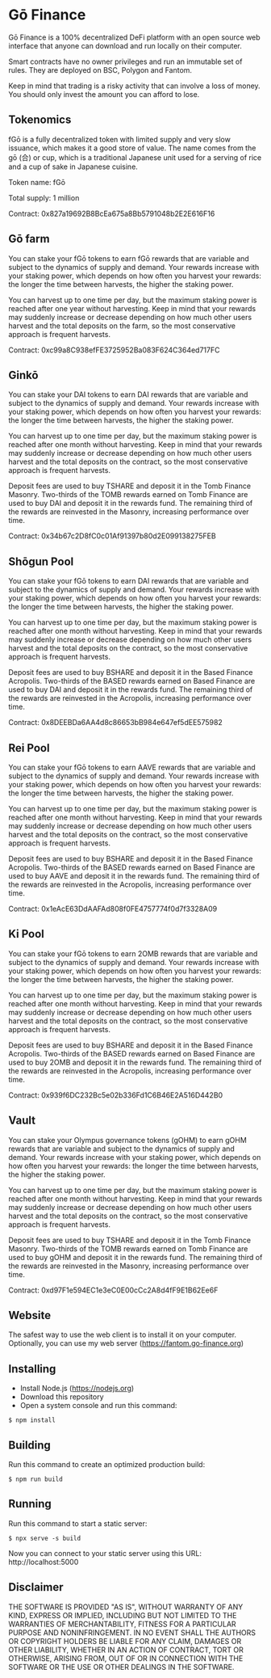 # Gō Finance

Gō Finance is a 100% decentralized DeFi platform with an open source web interface that anyone can download and run locally on their computer.

Smart contracts have no owner privileges and run an immutable set of rules. They are deployed on BSC, Polygon and Fantom.

Keep in mind that trading is a risky activity that can involve a loss of money. You should only invest the amount you can afford to lose.

## Tokenomics

fGō is a fully decentralized token with limited supply and very slow issuance, which makes it a good store of value. The name comes from the gō (合) or cup, which is a traditional Japanese unit used for a serving of rice and a cup of sake in Japanese cuisine.

Token name: fGō

Total supply: 1 million

Contract: 0x827a19692B8BcEa675a8Bb5791048b2E2E616F16

## Gō farm

You can stake your fGō tokens to earn fGō rewards that are variable and subject to the dynamics of supply and demand. Your rewards increase with your staking power, which depends on how often you harvest your rewards: the longer the time between harvests, the higher the staking power.

You can harvest up to one time per day, but the maximum staking power is reached after one year without harvesting. Keep in mind that your rewards may suddenly increase or decrease depending on how much other users harvest and the total deposits on the farm, so the most conservative approach is frequent harvests.

Contract: 0xc99a8C938efFE3725952Ba083F624C364ed717FC

## Ginkō

You can stake your DAI tokens to earn DAI rewards that are variable and subject to the dynamics of supply and demand. Your rewards increase with your staking power, which depends on how often you harvest your rewards: the longer the time between harvests, the higher the staking power.

You can harvest up to one time per day, but the maximum staking power is reached after one month without harvesting. Keep in mind that your rewards may suddenly increase or decrease depending on how much other users harvest and the total deposits on the contract, so the most conservative approach is frequent harvests.

Deposit fees are used to buy TSHARE and deposit it in the Tomb Finance Masonry. Two-thirds of the TOMB rewards earned on Tomb Finance are used to buy DAI and deposit it in the rewards fund. The remaining third of the rewards are reinvested in the Masonry, increasing performance over time.

Contract: 0x34b67c2D8fC0c01Af91397b80d2E099138275FEB

## Shōgun Pool

You can stake your fGō tokens to earn DAI rewards that are variable and subject to the dynamics of supply and demand. Your rewards increase with your staking power, which depends on how often you harvest your rewards: the longer the time between harvests, the higher the staking power.

You can harvest up to one time per day, but the maximum staking power is reached after one month without harvesting. Keep in mind that your rewards may suddenly increase or decrease depending on how much other users harvest and the total deposits on the contract, so the most conservative approach is frequent harvests.

Deposit fees are used to buy BSHARE and deposit it in the Based Finance Acropolis. Two-thirds of the BASED rewards earned on Based Finance are used to buy DAI and deposit it in the rewards fund. The remaining third of the rewards are reinvested in the Acropolis, increasing performance over time.

Contract: 0x8DEEBDa6AA4d8c86653bB984e647ef5dEE575982

## Rei Pool

You can stake your fGō tokens to earn AAVE rewards that are variable and subject to the dynamics of supply and demand. Your rewards increase with your staking power, which depends on how often you harvest your rewards: the longer the time between harvests, the higher the staking power.

You can harvest up to one time per day, but the maximum staking power is reached after one month without harvesting. Keep in mind that your rewards may suddenly increase or decrease depending on how much other users harvest and the total deposits on the contract, so the most conservative approach is frequent harvests.

Deposit fees are used to buy BSHARE and deposit it in the Based Finance Acropolis. Two-thirds of the BASED rewards earned on Based Finance are used to buy AAVE and deposit it in the rewards fund. The remaining third of the rewards are reinvested in the Acropolis, increasing performance over time.

Contract: 0x1eAcE63DdAAFAd808f0FE4757774f0d7f3328A09

## Ki Pool

You can stake your fGō tokens to earn 2OMB rewards that are variable and subject to the dynamics of supply and demand. Your rewards increase with your staking power, which depends on how often you harvest your rewards: the longer the time between harvests, the higher the staking power.

You can harvest up to one time per day, but the maximum staking power is reached after one month without harvesting. Keep in mind that your rewards may suddenly increase or decrease depending on how much other users harvest and the total deposits on the contract, so the most conservative approach is frequent harvests.

Deposit fees are used to buy BSHARE and deposit it in the Based Finance Acropolis. Two-thirds of the BASED rewards earned on Based Finance are used to buy 2OMB and deposit it in the rewards fund. The remaining third of the rewards are reinvested in the Acropolis, increasing performance over time.

Contract: 0x939f6DC232Bc5e02b336Fd1C6B46E2A516D442B0

## Vault

You can stake your Olympus governance tokens (gOHM) to earn gOHM rewards that are variable and subject to the dynamics of supply and demand. Your rewards increase with your staking power, which depends on how often you harvest your rewards: the longer the time between harvests, the higher the staking power.

You can harvest up to one time per day, but the maximum staking power is reached after one month without harvesting. Keep in mind that your rewards may suddenly increase or decrease depending on how much other users harvest and the total deposits on the contract, so the most conservative approach is frequent harvests.

Deposit fees are used to buy TSHARE and deposit it in the Tomb Finance Masonry. Two-thirds of the TOMB rewards earned on Tomb Finance are used to buy gOHM and deposit it in the rewards fund. The remaining third of the rewards are reinvested in the Masonry, increasing performance over time.

Contract: 0xd97F1e594EC1e3eC0E00cCc2A8d4fF9E1B62Ee6F

## Website

The safest way to use the web client is to install it on your computer. Optionally, you can use my web server (https://fantom.go-finance.org)

## Installing

- Install Node.js (https://nodejs.org) 
- Download this repository
- Open a system console and run this command:

```
$ npm install
```

## Building

Run this command to create an optimized production build:

```
$ npm run build
```

## Running

Run this command to start a static server:

```
$ npx serve -s build
```

Now you can connect to your static server using this URL: http://localhost:5000

## Disclaimer

THE SOFTWARE IS PROVIDED "AS IS", WITHOUT WARRANTY OF ANY KIND, EXPRESS OR IMPLIED, INCLUDING BUT NOT LIMITED TO THE WARRANTIES OF MERCHANTABILITY, FITNESS FOR A PARTICULAR PURPOSE AND NONINFRINGEMENT. IN NO EVENT SHALL THE AUTHORS OR COPYRIGHT HOLDERS BE LIABLE FOR ANY CLAIM, DAMAGES OR OTHER LIABILITY, WHETHER IN AN ACTION OF CONTRACT, TORT OR OTHERWISE, ARISING FROM, OUT OF OR IN CONNECTION WITH THE SOFTWARE OR THE USE OR OTHER DEALINGS IN THE SOFTWARE.

